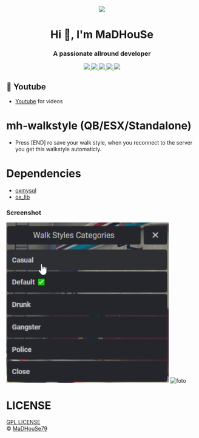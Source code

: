 <p align="center">
    <img width="140" src="https://icons.iconarchive.com/icons/iconarchive/red-orb-alphabet/128/Letter-M-icon.png" />  
    <h1 align="center">Hi 👋, I'm MaDHouSe</h1>
    <h3 align="center">A passionate allround developer </h3>    
</p>

<p align="center">
    <a href="https://github.com/MaDHouSe79/mh-walkstyle/issues">
        <img src="https://img.shields.io/github/issues/MaDHouSe79/mh-walkstyle"/> 
    </a>
    <a href="https://github.com/MaDHouSe79/mh-walkstyle/watchers">
        <img src="https://img.shields.io/github/watchers/MaDHouSe79/mh-walkstyle"/> 
    </a> 
    <a href="https://github.com/MaDHouSe79/mh-walkstyle/network/members">
        <img src="https://img.shields.io/github/forks/MaDHouSe79/mh-walkstyle"/> 
    </a>  
    <a href="https://github.com/MaDHouSe79/mh-walkstyle/stargazers">
        <img src="https://img.shields.io/github/stars/MaDHouSe79/mh-walkstyle?color=white"/> 
    </a>
    <a href="https://github.com/MaDHouSe79/mh-walkstyle/blob/main/LICENSE">
        <img src="https://img.shields.io/github/license/MaDHouSe79/mh-walkstyle?color=black"/> 
    </a>      
</p>

## 🙈 Youtube
- [Youtube](https://www.youtube.com/@MaDHouSe79) for videos

# mh-walkstyle (QB/ESX/Standalone)
- Press [END] ro save your walk style, when you reconnect to the server you get this walkstyle automaticly.

# Dependencies
- [oxmysql](https://github.com/overextended/oxmysql/releases/tag/v1.9.3)
- [ox_lib](https://github.com/overextended/ox_lib/releases/)

### Screenshot
![foto](https://raw.githubusercontent.com/MaDHouSe79/mh-walkstyle/main/screenshots/Schermafbeelding%202024-05-01%20142805.png)
![foto](https://raw.githubusercontent.com/MaDHouSe79/mh-walkstyle/main/Schermafbeelding%202024-05-01%20142843.png)

# LICENSE
[GPL LICENSE](./LICENSE)<br />
&copy; [MaDHouSe79](https://www.youtube.com/@MaDHouSe79)
